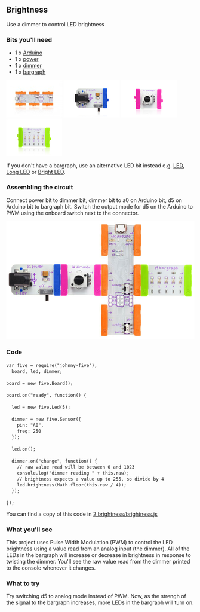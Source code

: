 ## Brightness

Use a dimmer to control LED brightness

### Bits you'll need

 * 1 x [Arduino](http://littlebits.cc/bits/arduino)
 * 1 x [power](http://littlebits.cc/bits/littlebits-power)
 * 1 x [dimmer](http://littlebits.cc/bits/dimmer)
 * 1 x [bargraph](http://littlebits.cc/bits/bargraph)

![image](../images/arduino.jpg)
![image](../images/power.jpg)
![image](../images/dimmer.jpg)
![image](../images/bargraph.jpg)

If you don't have a bargraph, use an alternative LED bit instead e.g. [LED](http://littlebits.cc/bits/led), [Long LED](http://littlebits.cc/bits/long-led) or [Bright LED](http://littlebits.cc/bits/bright-led).

### Assembling the circuit

Connect power bit to dimmer bit, dimmer bit to a0 on Arduino bit, d5 on Arduino bit to bargraph bit. Switch the output mode for d5 on the Arduino to PWM using the onboard switch next to the connector.

![image](../images/pulse_twist.jpg)

### Code

    var five = require("johnny-five"),
      board, led, dimmer;

    board = new five.Board();

    board.on("ready", function() {
      
      led = new five.Led(5);

      dimmer = new five.Sensor({
        pin: "A0",
        freq: 250
      });
      
      led.on();

      dimmer.on("change", function() {
        // raw value read will be between 0 and 1023
        console.log("dimmer reading " + this.raw);
        // brightness expects a value up to 255, so divide by 4
        led.brightness(Math.floor(this.raw / 4));
      });

    });

You can find a copy of this code in [2.brightness/brightness.js](./brightness.js)

### What you'll see

This project uses Pulse Width Modulation (PWM) to control the LED brightness using a value read from an analog input (the dimmer). All of the LEDs in the bargraph will increase or decrease in brightness in response to twisting the dimmer. You'll see the raw value read from the dimmer printed to the console whenever it changes.

### What to try

Try switching d5 to analog mode instead of PWM. Now, as the strengh of the signal to the bargraph increases, more LEDs in the bargraph will turn on. 